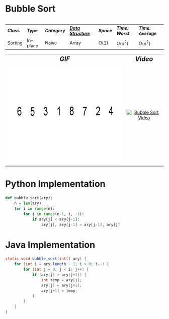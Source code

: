 # Bubble Sort
<table>
    <tr>
        <table>
            <tr>
                <td><strong><i>Class</i></strong></td>
                <td><strong><i>Type</i></strong></td>
                <td><strong><i>Category</i></strong></td>
                <td><strong><i><a href="/DataStructures/">Data Structure</a></i></strong></td>
                <td><strong><i>Space</i></strong></td>
                <td><strong><i>Time: Worst</i></strong></td>
                <td><strong><i>Time: Average</i></strong></td>
            </tr>
            <tr>
                <td><a href="/Sorting/">Sorting</a></td>
                <td>In-place</td>
                <td>Naive</td>
                <td>Array</td>
                <td><i>O</i>(1)</td>
                <td><i>O</i>(n<sup>2</sup>)</td>
                <td><i>O</i>(n<sup>2</sup>)</td>
            </tr>
        </table>
    </tr>
    <tr>
        <table>
            <tr style="text-align: center; font-size:20px;">
                <td><strong><i>GIF</i></strong></td>
                <td><strong><i>Video</i></strong></td>
            </tr>
            <tr>
                <td style="text-align: center;"><img src="BubbleSort.gif" alt="Bubble Sort GIF" style="width: auto; height: 315px;"/></td>
                <td style="text-align: center;"><a href="https://youtu.be/xli_FI7CuzA"><img src="http://img.youtube.com/vi/xli_FI7CuzA/0.jpg" alt="Bubble Sort Video" width="560" height="315"/></a></td>
            </tr>
        </table>
    </tr>
</table>

# Python Implementation
``` python
def bubble_sort(ary):
    n = len(ary)
    for i in range(n):
        for j in range(n-1, i, -1):
            if ary[j] < ary[j-1]:
                ary[j], ary[j-1] = ary[j-1], ary[j]
```

# Java Implementation
``` java
static void bubble_sort(int[] ary) {
    for (int i = ary.length - 1; i > 0; i--) {
        for (int j = 0; j < i; j++) {
            if (ary[j] > ary[j+1]) {
                int temp = ary[j];
                ary[j] = ary[j+1];
                ary[j+1] = temp;
            }
        }
    }
}
```